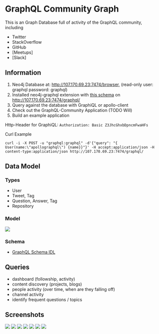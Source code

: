 # GraphQL Community Graph

This is an Graph Database full of activity of the GraphQL community, including

* Twitter
* StackOverflow
* GitHub
* [Meetups]
* [Slack]


## Information

1. Neo4j Database at: http://107.170.69.23:7474/browser, (read-only user: graphql password: graphql)
2. Installed neo4j-graphql extension with [this schema](community-graph.schema) on http://107.170.69.23:7474/graphql/
3. Query against the database with GraphiQL or apollo-client
4. Check out the GraphQL-Community Application (TODO Will)
5. Build an example application

Http-Header for GraphiQL: `Authorization: Basic Z3JhcGhxbDpncmFwaHFs`

Curl Example

```
curl -i -X POST -u "graphql:graphql" -d'{"query": "{ User(name:\"apollographql\") {name}}"}' -H accept:application/json -H content-type:application/json http://107.170.69.23:7474/graphql/
```


## Data Model

### Types 

* User
* Tweet, Tag
* Question, Answer, Tag
* Repository

### Model

![](https://github.com/community-graph/documentation/raw/master/community_graph.png)

### Schema

* [GraphQL Schema IDL](community-graph.schema)

## Queries

* dashboard (followship, activity)
* content discovery (projects, blogs) 
* people activity (over time, when are they falling off)
* channel activity
* identify frequent questions / topics


## Screenshots

![](images/graphql-community-header.jpg)
![](images/graphql-community-introspection.jpg)
![](images/grapiql-simple-query.jpg)
![](images/graphql-community-query-leeb.jpg)
![](images/graphql-community-voyager.jpg)
![](images/graphql.execute.jpg)
![](images/graphql.schema.jpg)
